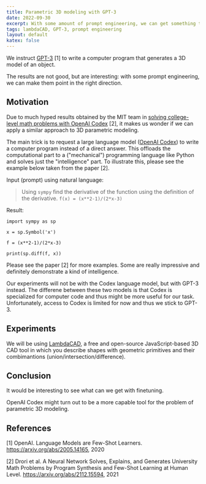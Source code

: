 ```yaml
---
title: Parametric 3D modeling with GPT-3
date: 2022-09-30
excerpt: With some amount of prompt engineering, we can get something that points in the right direction.
tags: lambdaCAD, GPT-3, prompt engineering
layout: default
katex: false
---
```


We instruct [GPT-3](https://en.wikipedia.org/wiki/GPT-3) [1] to write a computer program that generates a 3D model of an object.

The results are not good, but are interesting: with some prompt engineering, we can make them point in the right direction.

## Motivation

Due to much hyped results obtained by the MIT team in [solving college-level math problems with OpenAI Codex](https://news.mit.edu/2022/machine-learning-university-math-0803) [2],
it makes us wonder if we can apply a similar approach to 3D parametric modeling.

The main trick is to request a large language model ([OpenAI Codex](https://openai.com/blog/openai-codex/)) to write a computer program instead of a direct answer.
This offloads the computational part to a ("mechanical") programming language like Python and solves just the "intelligence" part.
To illustrate this, please see the example below taken from the paper [2].

Input (prompt) using natural language:

> Using `sympy` find the derivative of the function using the definition of the derivative. `f(x) = (x**2-1)/(2*x-3)`

Result:
```
import sympy as sp

x = sp.Symbol('x')

f = (x**2-1)/(2*x-3)

print(sp.diff(f, x))
```

Please see the paper [2] for more examples.
Some are really impressive and definitely demonstrate a kind of intelligence.

Our experiments will not be with the Codex language model, but with GPT-3 instead.
The differene between these two models is that Codex is specialized for computer code and thus might be more useful for our task.
Unfortunately, access to Codex is limited for now and thus we stick to GPT-3.

## Experiments

We will be using [LambdaCAD](https://nenadmarkus.com/lambda), a free and open-source JavaScript-based 3D CAD tool in which you describe shapes with geometric primitives and their combimantions (union/intersection/difference).

## Conclusion

It would be interesting to see what can we get with finetuning.

OpenAI Codex might turn out to be a more capable tool for the problem of parametric 3D modeling.

## References

[1] OpenAI. Language Models are Few-Shot Learners. <https://arxiv.org/abs/2005.14165>, 2020

[2] Drori et al. A Neural Network Solves, Explains, and Generates University Math Problems by Program Synthesis and Few-Shot Learning at Human Level. <https://arxiv.org/abs/2112.15594>, 2021
